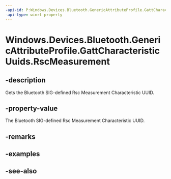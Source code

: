 ```yaml
---
-api-id: P:Windows.Devices.Bluetooth.GenericAttributeProfile.GattCharacteristicUuids.RscMeasurement
-api-type: winrt property
---
```


<!-- Property syntax
public System.Guid RscMeasurement { get; }
-->

# Windows.Devices.Bluetooth.GenericAttributeProfile.GattCharacteristicUuids.RscMeasurement

## -description
Gets the Bluetooth SIG-defined Rsc Measurement Characteristic UUID.

## -property-value
The Bluetooth SIG-defined Rsc Measurement Characteristic UUID.

## -remarks

## -examples

## -see-also
